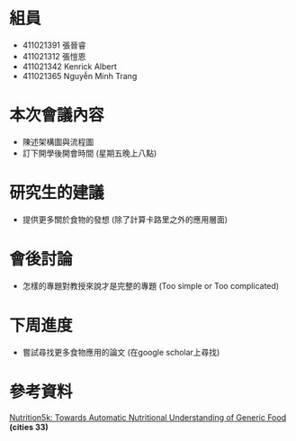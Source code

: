 # 組員
* 411021391 張晉睿
* 411021312 張愷恩
* 411021342 Kenrick Albert
* 411021365 Nguyễn Minh Trang

# 本次會議內容

* 陳述架構圖與流程圖
* 訂下開學後開會時間
(星期五晚上八點)
 
# 研究生的建議
- 提供更多關於食物的發想
(除了計算卡路里之外的應用層面)
    
# 會後討論
- 怎樣的專題對教授來說才是完整的專題
(Too simple or Too complicated)
    
# 下周進度
- 嘗試尋找更多食物應用的論文
(在google scholar上尋找)

# 參考資料

[Nutrition5k: Towards Automatic Nutritional Understanding of Generic Food](https://openaccess.thecvf.com/content/CVPR2021/html/Thames_Nutrition5k_Towards_Automatic_Nutritional_Understanding_of_Generic_Food_CVPR_2021_paper.html)
**(cities 33)**

